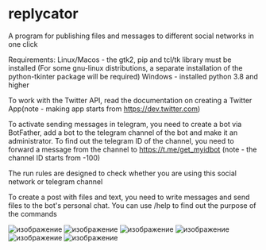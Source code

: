 # replycator
A program for publishing files and messages to different social networks in one click

Requirements: Linux/Macos - the gtk2, pip and tcl/tk library must be installed (For some gnu-linux distributions, a separate installation of the python-tkinter package will be required)
Windows - installed python 3.8 and higher

To work with the Twitter API, read the documentation on creating a Twitter App(note - making app starts from https://dev.twitter.com)

To activate sending messages in telegram, you need to create a bot via BotFather, add a bot to the telegram channel of the bot and make it an administrator. To find out the telegram ID of the channel, you need to forward a message from the channel to https://t.me/get_myidbot (note - the channel ID starts from -100)

The run rules are designed to check whether you are using this social network or telegram channel

To create a post with files and text, you need to write messages and send files to the bot's personal chat. You can use /help to find out the purpose of the commands

 ![изображение](https://gitlab.com/evembar/replycator/-/raw/main/%D0%B8%D0%B7%D0%BE%D0%B1%D1%80%D0%B0%D0%B6%D0%B5%D0%BD%D0%B8%D0%B5.png?inline=false)
![изображение](https://gitlab.com/evembar/replycator/-/raw/main/%D0%B8%D0%B7%D0%BE%D0%B1%D1%80%D0%B0%D0%B6%D0%B5%D0%BD%D0%B8%D0%B5%20copy.png?inline=false) 
![изображение](https://gitlab.com/evembar/replycator/-/raw/main/%D0%B8%D0%B7%D0%BE%D0%B1%D1%80%D0%B0%D0%B6%D0%B5%D0%BD%D0%B8%D0%B5%20copy%204.png?inline=false)
![изображение](https://gitlab.com/evembar/replycator/-/raw/main/%D0%B8%D0%B7%D0%BE%D0%B1%D1%80%D0%B0%D0%B6%D0%B5%D0%BD%D0%B8%D0%B5%20copy%203.png?inline=false)
![изображение](https://gitlab.com/evembar/replycator/-/raw/main/%D0%B8%D0%B7%D0%BE%D0%B1%D1%80%D0%B0%D0%B6%D0%B5%D0%BD%D0%B8%D0%B5%20copy%202.png?inline=false)
![изображение](https://gitlab.com/evembar/replycator/-/raw/main/%D0%B8%D0%B7%D0%BE%D0%B1%D1%80%D0%B0%D0%B6%D0%B5%D0%BD%D0%B8%D0%B5%20copy%205.png?inline=false)





